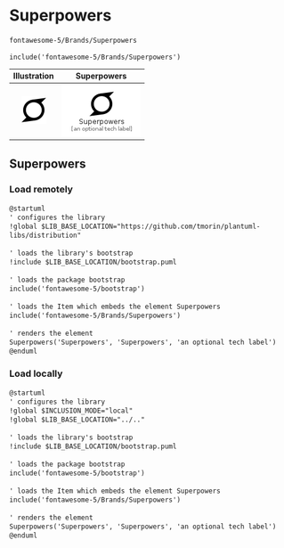 # Superpowers


```text
fontawesome-5/Brands/Superpowers
```

```text
include('fontawesome-5/Brands/Superpowers')
```



| Illustration | Superpowers |
| :---: | :---: |
| ![illustration for Illustration](../../fontawesome-5/Brands/Superpowers.png) | ![illustration for Superpowers](../../fontawesome-5/Brands/Superpowers.Local.png) |




## Superpowers

### Load remotely
```plantuml
@startuml
' configures the library
!global $LIB_BASE_LOCATION="https://github.com/tmorin/plantuml-libs/distribution"

' loads the library's bootstrap
!include $LIB_BASE_LOCATION/bootstrap.puml

' loads the package bootstrap
include('fontawesome-5/bootstrap')

' loads the Item which embeds the element Superpowers
include('fontawesome-5/Brands/Superpowers')

' renders the element
Superpowers('Superpowers', 'Superpowers', 'an optional tech label')
@enduml
```

### Load locally
```plantuml
@startuml
' configures the library
!global $INCLUSION_MODE="local"
!global $LIB_BASE_LOCATION="../.."

' loads the library's bootstrap
!include $LIB_BASE_LOCATION/bootstrap.puml

' loads the package bootstrap
include('fontawesome-5/bootstrap')

' loads the Item which embeds the element Superpowers
include('fontawesome-5/Brands/Superpowers')

' renders the element
Superpowers('Superpowers', 'Superpowers', 'an optional tech label')
@enduml
```

